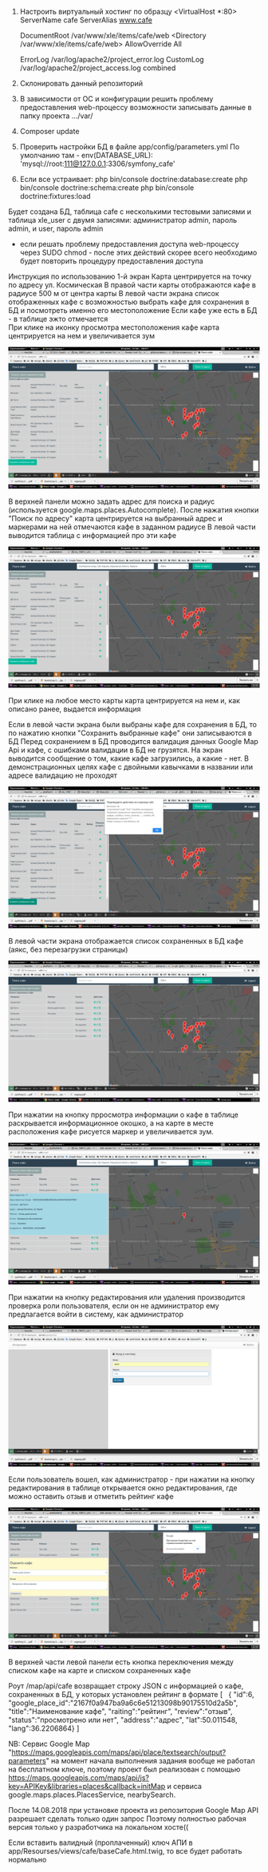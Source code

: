 1. Настроить виртуальный хостинг по образцу
<VirtualHost *:80>
    ServerName cafe
    ServerAlias www.cafe

    DocumentRoot /var/www/xle/items/cafe/web
    <Directory /var/www/xle/items/cafe/web>
        AllowOverride All        
    </Directory>

    ErrorLog /var/log/apache2/project_error.log
    CustomLog /var/log/apache2/project_access.log combined
</VirtualHost>

2. Склонировать данный репозиторий

3. В зависимости от ОС и конфигурации решить проблему предоставления web-процессу возможности записывать данные в папку проекта .../var/
4. Composer update
5. Проверить настройки БД в файле app/config/parameters.yml
По умолчанию там - env(DATABASE_URL): 'mysql://root:111@127.0.0.1:3306/symfony_cafe'
6. Если все устраивает:
php bin/console doctrine:database:create
php bin/console doctrine:schema:create
php bin/console doctrine:fixtures:load
  
  Будет создана БД, таблица cafe с несколькими тестовыми записями и таблица xle_user с двумя записями: администратор
  admin, пароль admin, и user, пароль admin
  
* если решать проблему предоставления доступа web-процессу через SUDO chmod - после этих действий скорее всего необходимо
 будет повторить процедуру предоставления доступа
  
Инструкция по использованию
1-й экран
Карта центрируется на точку по адресу ул. Космическая
В правой части карты отображаются кафе в радиусе 500 м от центра карты
В левой части экрана список отображенных кафе с возможностью выбрать кафе для сохранения в БД и посмотреть именно его местоположение
Если кафе уже есть в БД - в таблице эжто отмечается  
При клике на иконку просмотра местоположения кафе карта центрируется на нем и увеличивается зум
  
  ![Иллюстрация к проекту](map1.png)
  
В верхней панели можно задать адрес для поиска и радиус (используется google.maps.places.Autocomplete). После
нажатия кнопки "Поиск по адресу" карта центрируется на выбранный адрес и маркерами на ней отмечаются кафе в заданном радиусе
В левой части выводится таблица с информацией про эти кафе

   ![Иллюстрация к проекту](map2.png)

При клике на любое место карты карта центрируется на нем и, как описано ранее, выдается информация

Если в левой части экрана были выбраны кафе для сохранения в БД, то по нажатию кнопки "Сохранить выбранные кафе" они записываются в БД
Перед сохранением в БД проводится валидация данных Google Map Api и кафе, с ошибками валидации в БД не грузятся.
На экран выводится сообщение о том, какие кафе загрузились, а какие - нет.
В демонстрационных целях кафе с двойными кавычками в названии или адресе валидацию не проходят

   ![Иллюстрация к проекту](map21.png)
   
В левой части экрана отображается список сохраненных в БД кафе (аякс, без перезагрузки страницы)

   ![Иллюстрация к проекту](map22.png)

При нажатии на кнопку прросмотра информации о кафе в таблице раскрывается информационное окошко,
а на карте в месте расположения кафе рисуется маркер и увеличивается зум.

   ![Иллюстрация к проекту](map4.png)
   
При нажатии на кнопку редактирования или удаления производится проверка роли пользователя, если он не администратор
ему предлагается войти в систему, как администратор

   ![Иллюстрация к проекту](mapPswd.png)
   
Если пользователь вошел, как администратор - при нажатии на кнопку редактирования в таблице открывается 
окно редактирования, где можно оставить отзыв и отметить рейтинг кафе

   ![Иллюстрация к проекту](map5.png)

В верхней части левой панели есть кнопка переключения между списком кафе на карте и списком сохраненных кафе

Роут /map/api/cafe возвращает строку JSON с информацией о кафе, сохраненных в БД, у которых установлен рейтинг
в формате 
[
  {
   "id":6,
   "google_place_id":"2167f0a947ba9a6c6e51213098b90175510d2a5b",
   "title":"Наименование кафе",
   "raiting":"рейтинг",
   "review":"отзыв",
   "status":"просмотрено или нет",
   "address":"адрес",
   "lat":50.011548,
   "lang":36.2206864}
]

NB:
Сервис Google Map "https://maps.googleapis.com/maps/api/place/textsearch/output?parameters"
на момент начала выполнения задания вообще не работал на бесплатном ключе, поэтому проект был реализован
с помощью  https://maps.googleapis.com/maps/api/js?key=APIKey&libraries=places&callback=initMap
и сервиса google.maps.places.PlacesService, nearbySearch.

После 14.08.2018 при установке проекта из репозитория Google Map API разрешает сделать только один запрос
Поэтому полностью рабочая версия только у разработчика на локальном хосте((

Если вставить валидный (проплаченный) ключ АПИ в app/Resourses/views/cafe/baseCafe.html.twig, то все будет работать нормально
   

  

